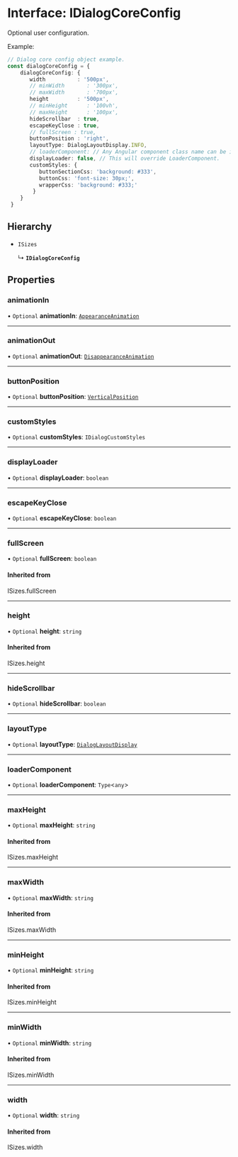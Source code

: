 # Interface: IDialogCoreConfig

Optional user configuration.

Example:
```typescript
// Dialog core config object example.
const dialogCoreConfig = {
    dialogCoreConfig: {
       width          : '500px',
       // minWidth       : '300px',
       // maxWidth       : '700px',
       height         : '500px',
       // minHeight      : '100vh',
       // maxHeight      : '100px',
       hideScrollbar  : true,
       escapeKeyClose : true,
       // fullScreen : true,
       buttonPosition : 'right',
       layoutType: DialogLayoutDisplay.INFO,
       // loaderComponent: // Any Angular component class name can be included as a loader.
       displayLoader: false, // This will override LoaderComponent.
       customStyles: {
          buttonSectionCss: 'background: #333',
          buttonCss: 'font-size: 30px;',
          wrapperCss: 'background: #333;'
        }
    }
 }
```

## Hierarchy

- `ISizes`

  ↳ **`IDialogCoreConfig`**

## Properties

### animationIn

• `Optional` **animationIn**: [`AppearanceAnimation`](#/documentation/enum-AppearanceAnimation)

___

### animationOut

• `Optional` **animationOut**: [`DisappearanceAnimation`](#/documentation/enum-DisappearanceAnimation)

___

### buttonPosition

• `Optional` **buttonPosition**: [`VerticalPosition`](#/documentation/Home#verticalposition)

___

### customStyles

• `Optional` **customStyles**: `IDialogCustomStyles`

___

### displayLoader

• `Optional` **displayLoader**: `boolean`

___

### escapeKeyClose

• `Optional` **escapeKeyClose**: `boolean`

___

### fullScreen

• `Optional` **fullScreen**: `boolean`

#### Inherited from

ISizes.fullScreen

___

### height

• `Optional` **height**: `string`

#### Inherited from

ISizes.height

___

### hideScrollbar

• `Optional` **hideScrollbar**: `boolean`

___

### layoutType

• `Optional` **layoutType**: [`DialogLayoutDisplay`](#/documentation/enum-DialogLayoutDisplay)

___

### loaderComponent

• `Optional` **loaderComponent**: `Type`<`any`\>

___

### maxHeight

• `Optional` **maxHeight**: `string`

#### Inherited from

ISizes.maxHeight

___

### maxWidth

• `Optional` **maxWidth**: `string`

#### Inherited from

ISizes.maxWidth

___

### minHeight

• `Optional` **minHeight**: `string`

#### Inherited from

ISizes.minHeight

___

### minWidth

• `Optional` **minWidth**: `string`

#### Inherited from

ISizes.minWidth

___

### width

• `Optional` **width**: `string`

#### Inherited from

ISizes.width
